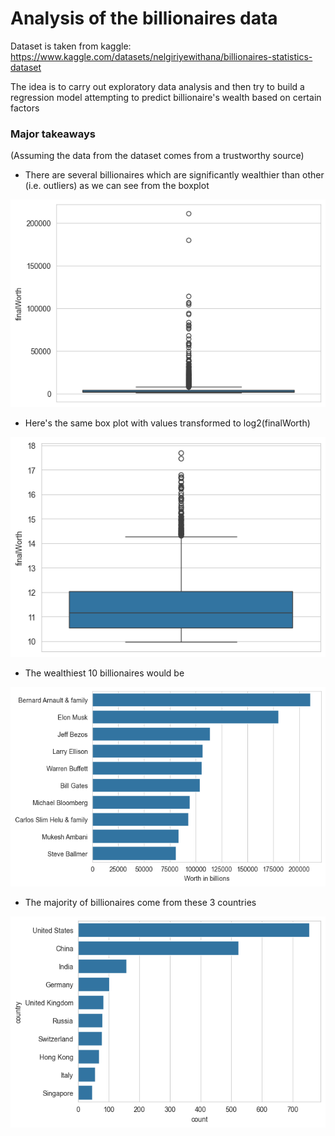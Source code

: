 # Analysis of the billionaires data 

Dataset is taken from kaggle: https://www.kaggle.com/datasets/nelgiriyewithana/billionaires-statistics-dataset

The idea is to carry out exploratory data analysis and then try to build a regression model attempting to predict
billionaire's wealth based on certain factors 

### Major takeaways

(Assuming the data from the dataset comes from a trustworthy source)

* There are several billionaires which are significantly wealthier than other (i.e. outliers) as we can see from the
boxplot

![img_1.png](img_1.png)

* Here's the same box plot with values transformed to log2(finalWorth)

![img_2.png](img_2.png)

* The wealthiest 10 billionaires would be

![img.png](img.png)

* The majority of billionaires come from these 3 countries

![img_3.png](img_3.png)